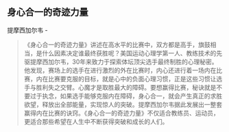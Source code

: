 ## 身心合一的奇迹力量

提摩西加尔韦   -  

> 《身心合一的奇迹力量》讲述在高水平的比赛中，双方都是高手，旗鼓相当，是什么因素决定谁最终获胜呢？美国运动心理学第一人、教练技术的先驱提摩西加尔韦，30年来致力于探索体坛顶尖选手最终制胜的心理秘密。他发现，赛场上的选手在进行激烈的外在比赛时，内心还进行着一场内在比赛，内在比赛要克服的目标，就是心中的负面心理习惯，正是这些习惯让选手与胜利失之交臂。心魔才是取胜最大的障碍。要想赢得比赛，秘诀就是不要过于执念，如果选手能够克服内在障碍，身心合一，就会产生真正的求胜欲望，释放出全部能量，实现惊人的突破。提摩西加尔韦据此发展出一整套赢得内在比赛的诀窍。《身心合一的奇迹力量》不仅适合教练员、运动员，更适合那些希望在人生中不断获得突破和成长的人们。
